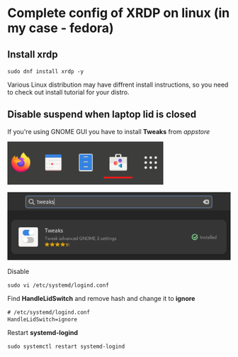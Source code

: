 # Complete config of XRDP on linux (in my case - fedora)

## Install xrdp 

```shell
sudo dnf install xrdp -y
```

Various Linux distribution may have diffrent install instructions, so you need to check out install tutorial for your distro.

## Disable suspend when laptop lid is closed

If you're using GNOME GUI you have to install **Tweaks** from *appstore*

![](img/appstore.png)

![](img/tweaks.png)

Disable 

```shell
sudo vi /etc/systemd/logind.conf
```

Find **HandleLidSwitch** and remove hash and change it to **ignore**

```shell
# /etc/systemd/logind.conf
HandleLidSwitch=ignore
```

Restart **systemd-logind**

```shell
sudo systemctl restart systemd-logind
```


